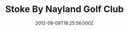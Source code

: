 ---
date: 2012-09-08T18:25:56.000Z
title: Stoke By Nayland Golf Club
latitude: 51.99765220328549
longitude: 0.8657993578134259
category: checkin
---